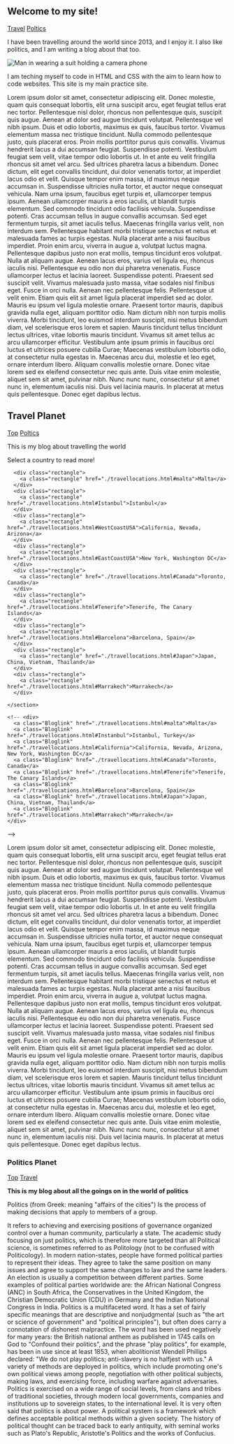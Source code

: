 <!DOCTYPE html>
<html lang="en" dir="ltr">

<head>
  <link href="./style.css" type="text/css" rel="stylesheet">
  <title>Welcome to my Planet</title>
</head>

<!-- Introduction -->

<body class=".Home">
  <section>
    <div>
      <h1 id="PageTop">Welcome to my site!</h1>
    </div>
    <div class=".Navigation">
      <a class="MainNav" href="#Headingtravel">Travel</a>
      <a class="MainNav" href="#HeadingPolitics">Poltics</a>
    </div>
    <div>
      <p>I have been travelling around the world since 2013, and I enjoy it. I also like politics, and I am writing a blog about that too.</p>
      <img src='https://photos.app.goo.gl/sbSJosvLiLpgi6A38' alt="Man in wearing a suit holding a camera phone" />
      <p> I am teching myself to code in HTML and CSS with the aim to learn how to code websites. This site is my main practice site.</p>
      <p>Lorem ipsum dolor sit amet, consectetur adipiscing elit. Donec molestie, quam quis consequat lobortis, elit urna suscipit arcu, eget feugiat tellus erat nec tortor. Pellentesque nisl dolor, rhoncus non pellentesque quis, suscipit quis
        augue. Aenean at dolor sed augue tincidunt volutpat. Pellentesque vel nibh ipsum. Duis et odio lobortis, maximus ex quis, faucibus tortor. Vivamus elementum massa nec tristique tincidunt. Nulla commodo pellentesque justo, quis placerat eros.
        Proin mollis porttitor purus quis convallis. Vivamus hendrerit lacus a dui accumsan feugiat. Suspendisse potenti. Vestibulum feugiat sem velit, vitae tempor odio lobortis ut. In et ante eu velit fringilla rhoncus sit amet vel arcu. Sed
        ultrices pharetra lacus a bibendum. Donec dictum, elit eget convallis tincidunt, dui dolor venenatis tortor, at imperdiet lacus odio et velit. Quisque tempor enim massa, id maximus neque accumsan in. Suspendisse ultricies nulla tortor, et
        auctor neque consequat vehicula. Nam urna ipsum, faucibus eget turpis et, ullamcorper tempus ipsum. Aenean ullamcorper mauris a eros iaculis, ut blandit turpis elementum. Sed commodo tincidunt odio facilisis vehicula. Suspendisse potenti.
        Cras accumsan tellus in augue convallis accumsan. Sed eget fermentum turpis, sit amet iaculis tellus. Maecenas fringilla varius velit, non interdum sem. Pellentesque habitant morbi tristique senectus et netus et malesuada fames ac turpis
        egestas. Nulla placerat ante a nisi faucibus imperdiet. Proin enim arcu, viverra in augue a, volutpat luctus magna. Pellentesque dapibus justo non erat mollis, tempus tincidunt eros volutpat. Nulla at aliquam augue. Aenean lacus eros, varius
        vel ligula eu, rhoncus iaculis nisi. Pellentesque eu odio non dui pharetra venenatis. Fusce ullamcorper lectus et lacinia laoreet. Suspendisse potenti. Praesent sed suscipit velit. Vivamus malesuada justo massa, vitae sodales nisl finibus
        eget. Fusce in orci nulla. Aenean nec pellentesque felis. Pellentesque ut velit enim. Etiam quis elit sit amet ligula placerat imperdiet sed ac dolor. Mauris eu ipsum vel ligula molestie ornare. Praesent tortor mauris, dapibus gravida nulla
        eget, aliquam porttitor odio. Nam dictum nibh non turpis mollis viverra. Morbi tincidunt, leo euismod interdum suscipit, nisi metus bibendum diam, vel scelerisque eros lorem et sapien. Mauris tincidunt tellus tincidunt lectus ultrices, vitae
        lobortis mauris tincidunt. Vivamus sit amet tellus ac arcu ullamcorper efficitur. Vestibulum ante ipsum primis in faucibus orci luctus et ultrices posuere cubilia Curae; Maecenas vestibulum lobortis odio, at consectetur nulla egestas in.
        Maecenas arcu dui, molestie et leo eget, ornare interdum libero. Aliquam convallis molestie ornare. Donec vitae lorem sed ex eleifend consectetur nec quis ante. Duis vitae enim molestie, aliquet sem sit amet, pulvinar nibh. Nunc nunc nunc,
        consectetur sit amet nunc in, elementum iaculis nisi. Duis vel lacinia mauris. In placerat at metus quis pellentesque. Donec eget dapibus lectus.</p>
    </div>
  </section>

  <!-- Travel Section -->

  <section>
    <div>
      <h1 class="Headingtravel" id="Headingtravel">Travel Planet</h1>
      <a class="MainNav" href="#PageTop">Top</a>
      <a class="MainNav" href="#HeadingPolitics">Poltics</a>
    </div>
    <div>
      <p>This is my blog about travelling the world</p>
      <p>Select a country to read more!</p>
    </div>
  </section>

  <section>

      <div class="rectangle">
        <a class="rectangle" href="./travellocations.html#malta">Malta</a>
      </div>
      <div class="rectangle">
        <a class="rectangle" href="./travellocations.html#Istanbul">Istanbul</a>
      </div>
      <div class="rectangle">
        <a class="rectangle" href="./travellocations.html#WestCoastUSA">California, Nevada, Arizona</a>
      </div>
      <div class="rectangle">
        <a class="rectangle" href="./travellocations.html#EastCoastUSA">New York, Washington DC</a>
      </div>
      <div class="rectangle">
        <a class="rectangle" href="./travellocations.html#Canada">Toronto, Canada</a>
      </div>
      <div class="rectangle">
        <a class="rectangle" href="./travellocations.html#Tenerife">Tenerife, The Canary Islands</a>
      </div>
      <div class="rectangle">
        <a class="rectangle" href="./travellocations.html#Barcelona">Barcelona, Spain</a>
      </div>
      <div class="rectangle">
        <a class="rectangle" href="./travellocations.html#Japan">Japan, China, Vietnam, Thailand</a>
      </div>
      <div class="rectangle">
        <a class="rectangle" href="./travellocations.html#Marrakech">Marrakech</a>
      </div>

    </section>

    <!-- <div>
      <a class="Bloglink" href="./travellocations.html#malta">Malta</a>
      <a class="Bloglink" href="./travellocations.html#Instanbul">Istanbul, Turkey</a>
      <a class="Bloglink" href="./travellocations.html#California">California, Nevada, Arizona, New York, Washington DC</a>
      <a class="Bloglink" href="./travellocations.html#Canada">Toronto, Canada</a>
      <a class="Bloglink" href="./travellocations.html#Tenerife">Tenerife, The Canary Islands</a>
      <a class="Bloglink" href="./travellocations.html#Barcelona">Barcelona, Spain</a>
      <a class="Bloglink" href="./travellocations.html#Japan">Japan, China, Vietnam, Thailand</a>
      <a class="Bloglink" href="./travellocations.html#Marrakech">Marrakech</a>
    </div>
  -->
  <section>
    <div>
      <p>Lorem ipsum dolor sit amet, consectetur adipiscing elit. Donec molestie, quam quis consequat lobortis, elit urna suscipit arcu, eget feugiat tellus erat nec tortor. Pellentesque nisl dolor, rhoncus non pellentesque quis, suscipit quis
        augue. Aenean at dolor sed augue tincidunt volutpat. Pellentesque vel nibh ipsum. Duis et odio lobortis, maximus ex quis, faucibus tortor. Vivamus elementum massa nec tristique tincidunt. Nulla commodo pellentesque justo, quis placerat eros.
        Proin mollis porttitor purus quis convallis. Vivamus hendrerit lacus a dui accumsan feugiat. Suspendisse potenti. Vestibulum feugiat sem velit, vitae tempor odio lobortis ut. In et ante eu velit fringilla rhoncus sit amet vel arcu. Sed
        ultrices pharetra lacus a bibendum. Donec dictum, elit eget convallis tincidunt, dui dolor venenatis tortor, at imperdiet lacus odio et velit. Quisque tempor enim massa, id maximus neque accumsan in. Suspendisse ultricies nulla tortor, et
        auctor neque consequat vehicula. Nam urna ipsum, faucibus eget turpis et, ullamcorper tempus ipsum. Aenean ullamcorper mauris a eros iaculis, ut blandit turpis elementum. Sed commodo tincidunt odio facilisis vehicula. Suspendisse potenti.
        Cras accumsan tellus in augue convallis accumsan. Sed eget fermentum turpis, sit amet iaculis tellus. Maecenas fringilla varius velit, non interdum sem. Pellentesque habitant morbi tristique senectus et netus et malesuada fames ac turpis
        egestas. Nulla placerat ante a nisi faucibus imperdiet. Proin enim arcu, viverra in augue a, volutpat luctus magna. Pellentesque dapibus justo non erat mollis, tempus tincidunt eros volutpat. Nulla at aliquam augue. Aenean lacus eros, varius
        vel ligula eu, rhoncus iaculis nisi. Pellentesque eu odio non dui pharetra venenatis. Fusce ullamcorper lectus et lacinia laoreet. Suspendisse potenti. Praesent sed suscipit velit. Vivamus malesuada justo massa, vitae sodales nisl finibus
        eget. Fusce in orci nulla. Aenean nec pellentesque felis. Pellentesque ut velit enim. Etiam quis elit sit amet ligula placerat imperdiet sed ac dolor. Mauris eu ipsum vel ligula molestie ornare. Praesent tortor mauris, dapibus gravida nulla
        eget, aliquam porttitor odio. Nam dictum nibh non turpis mollis viverra. Morbi tincidunt, leo euismod interdum suscipit, nisi metus bibendum diam, vel scelerisque eros lorem et sapien. Mauris tincidunt tellus tincidunt lectus ultrices, vitae
        lobortis mauris tincidunt. Vivamus sit amet tellus ac arcu ullamcorper efficitur. Vestibulum ante ipsum primis in faucibus orci luctus et ultrices posuere cubilia Curae; Maecenas vestibulum lobortis odio, at consectetur nulla egestas in.
        Maecenas arcu dui, molestie et leo eget, ornare interdum libero. Aliquam convallis molestie ornare. Donec vitae lorem sed ex eleifend consectetur nec quis ante. Duis vitae enim molestie, aliquet sem sit amet, pulvinar nibh. Nunc nunc nunc,
        consectetur sit amet nunc in, elementum iaculis nisi. Duis vel lacinia mauris. In placerat at metus quis pellentesque. Donec eget dapibus lectus.</p>
    </div>
  </section>

  <!-- Politics Section -->

  <section>
    <div>
      <h1 class="HeadingPolitics" id="HeadingPolitics">Politics Planet</h1>
      <a class="MainNav" href="#PageTop">Top</a>
      <a class="MainNav" href="#Headingtravel">Travel</a>
    </div>
    <div>
      <p><strong>This is my blog about all the goings on in the world of politics</strong></p>
      <p>Politics (from Greek: meaning "affairs of the cities")
        Is the process of making decisions that apply to members of a group.</p>
      <p>It refers to achieving and exercising positions of governance organized control over a human community,
        particularly a state. The academic study focusing on just politics, which is therefore more targeted than all Political science,
        is sometimes referred to as Politology (not to be confused with Politicology). In modern nation-states, people have formed political
        parties to represent their ideas. They agree to take the same position on many issues and agree to support the same changes to law and
        the same leaders. An election is usually a competition between different parties. Some examples of political parties worldwide are: the
        African National Congress (ANC) in South Africa, the Conservatives in the United Kingdom, the Christian Democratic Union (CDU) in Germany
        and the Indian National Congress in India. Politics is a multifaceted word. It has a set of fairly specific meanings that are descriptive
        and nonjudgmental (such as "the art or science of government" and "political principles"), but often does carry a connotation of dishonest
        malpractice. The word has been used negatively for many years: the British national anthem as published in 1745 calls on God to "Confound
        their politics", and the phrase "play politics", for example, has been in use since at least 1853, when abolitionist Wendell Phillips
        declared: "We do not play politics; anti-slavery is no halfjest with us." A variety of methods are deployed in politics, which include
        promoting one's own political views among people, negotiation with other political subjects, making laws, and exercising force, including
        warfare against adversaries. Politics is exercised on a wide range of social levels, from clans and tribes of traditional societies,
        through modern local governments, companies and institutions up to sovereign states, to the international level. It is very often said
        that politics is about power. A political system is a framework which defines acceptable political methods within a given society. The
        history of political thought can be traced back to early antiquity, with seminal works such as Plato's Republic, Aristotle's Politics and
        the works of Confucius.</p>
    </div>
  </section>
</body>
